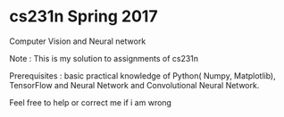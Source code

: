 # cs231n Spring 2017
Computer Vision and Neural network

Note : This is my solution to assignments of cs231n

Prerequisites : basic practical knowledge of Python( Numpy, Matplotlib), TensorFlow and Neural Network and Convolutional Neural Network.

Feel free to help or correct me if i am wrong

